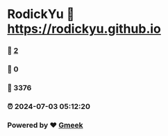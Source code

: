 # RodickYu :link: https://rodickyu.github.io 
### :page_facing_up: [2](https://rodickyu.github.io/tag.html) 
### :speech_balloon: 0 
### :hibiscus: 3376 
### :alarm_clock: 2024-07-03 05:12:20 
### Powered by :heart: [Gmeek](https://github.com/Meekdai/Gmeek)
